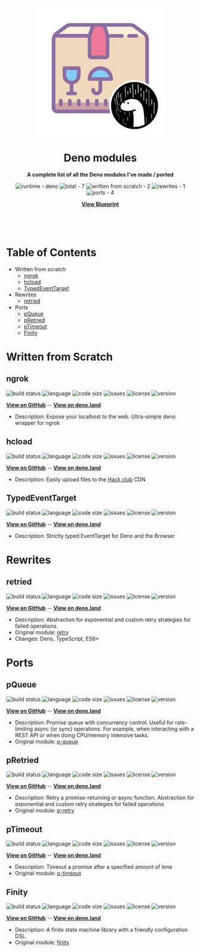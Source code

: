 <div align="center">
    <img src="assets/logo.png" width="350" height="350" alt="package with deno icon on bottom left">
    <h1>Deno modules</h1>
    <p>
        <b>A complete list of all the Deno modules I've made / ported</b>
    </p>
    <p>
        <img alt="runtime - deno" src="https://img.shields.io/badge/runtime-deno-brightgreen" >
        <img alt="total - 7" src="https://img.shields.io/badge/total-7-blue" >
        <img alt="written from scratch - 2" src="https://img.shields.io/badge/written%20from%20scratch-2-blue" >
        <img alt="rewrites - 1" src="https://img.shields.io/badge/rewrites-1-blue" >
        <img alt="ports - 4" src="https://img.shields.io/badge/ports-4-blue">
    </p>
    <p>
        <b><a href="https://github.com/KhushrajRathod/Blueprint">View Blueprint</a></b>
    </p>
    <br>
    <br>
    <br>
</div>


# Table of Contents

- Written from scratch
    - [ngrok](#ngrok)
    - [hcload](#hcload)
    - [TypedEventTarget](#TypedEventTarget)
- Rewrites
    - [retried](#retried)
- Ports
    - [pQueue](#pQueue)
    - [pRetried](#pRetried)
    - [pTimeout](#pTimeout)
    - [Finity](#Finity)

# Written from Scratch

## ngrok

<p>
<img alt="build status" src="https://img.shields.io/github/workflow/status/KhushrajRathod/ngrok/Deno?label=checks" >
<img alt="language" src="https://img.shields.io/github/languages/top/KhushrajRathod/ngrok" >
<img alt="code size" src="https://img.shields.io/github/languages/code-size/KhushrajRathod/ngrok">
<img alt="issues" src="https://img.shields.io/github/issues/KhushrajRathod/ngrok" >
<img alt="license" src="https://img.shields.io/github/license/KhushrajRathod/ngrok">
<img alt="version" src="https://img.shields.io/github/v/release/KhushrajRathod/ngrok">
</p>

<b><a href="https://github.com/KhushrajRathod/ngrok">View on GitHub</a></b> -- <b><a href="https://deno.land/x/ngrok">View on deno.land</a></b>

- Description: Expose your localhost to the web. Ultra-simple deno wrapper for ngrok

## hcload

<p>
<img alt="build status" src="https://img.shields.io/github/workflow/status/KhushrajRathod/hcload/Deno?label=checks" >
<img alt="language" src="https://img.shields.io/github/languages/top/KhushrajRathod/hcload" >
<img alt="code size" src="https://img.shields.io/github/languages/code-size/KhushrajRathod/hcload">
<img alt="issues" src="https://img.shields.io/github/issues/KhushrajRathod/hcload" >
<img alt="license" src="https://img.shields.io/github/license/KhushrajRathod/hcload">
<img alt="version" src="https://img.shields.io/github/v/release/KhushrajRathod/hcload">
</p>

<b><a href="https://github.com/KhushrajRathod/hcload">View on GitHub</a></b> -- <b><a href="https://deno.land/x/hcload">View on deno.land</a></b>

- Description: Easily upload files to the [Hack club](https://hackclub.com) CDN

## TypedEventTarget

<p>
<img alt="build status" src="https://img.shields.io/github/workflow/status/KhushrajRathod/TypedEventTarget/Deno?label=checks" >
<img alt="language" src="https://img.shields.io/github/languages/top/KhushrajRathod/TypedEventTarget" >
<img alt="code size" src="https://img.shields.io/github/languages/code-size/KhushrajRathod/TypedEventTarget">
<img alt="issues" src="https://img.shields.io/github/issues/KhushrajRathod/TypedEventTarget" >
<img alt="license" src="https://img.shields.io/github/license/KhushrajRathod/TypedEventTarget">
<img alt="version" src="https://img.shields.io/github/v/release/KhushrajRathod/TypedEventTarget">
</p>

<b><a href="https://github.com/KhushrajRathod/TypedEventTarget">View on GitHub</a></b> -- <b><a href="https://deno.land/x/typed_event_target">View on deno.land</a></b>

- Description: Strictly typed EventTarget for Deno and the Browser

# Rewrites

## retried

<p>
<img alt="build status" src="https://img.shields.io/github/workflow/status/KhushrajRathod/retried/Deno?label=checks" >
<img alt="language" src="https://img.shields.io/github/languages/top/KhushrajRathod/retried" >
<img alt="code size" src="https://img.shields.io/github/languages/code-size/KhushrajRathod/retried">
<img alt="issues" src="https://img.shields.io/github/issues/KhushrajRathod/retried" >
<img alt="license" src="https://img.shields.io/github/license/KhushrajRathod/retried">
<img alt="version" src="https://img.shields.io/github/v/release/KhushrajRathod/retried">
</p>

<b><a href="https://github.com/KhushrajRathod/retried">View on GitHub</a></b> -- <b><a href="https://deno.land/x/retried">View on deno.land</a></b>

- Description: Abstraction for exponential and custom retry strategies for failed operations. 
- Original module: [retry](https://www.npmjs.com/package/retry)
- Changes: Deno, TypeScript, ES6+

# Ports

## pQueue

<p>
<img alt="build status" src="https://img.shields.io/github/workflow/status/KhushrajRathod/pQueue/Deno?label=checks" >
<img alt="language" src="https://img.shields.io/github/languages/top/KhushrajRathod/pQueue" >
<img alt="code size" src="https://img.shields.io/github/languages/code-size/KhushrajRathod/pQueue">
<img alt="issues" src="https://img.shields.io/github/issues/KhushrajRathod/pQueue" >
<img alt="license" src="https://img.shields.io/github/license/KhushrajRathod/pQueue">
<img alt="version" src="https://img.shields.io/github/v/release/KhushrajRathod/pQueue">
</p>

<b><a href="https://github.com/KhushrajRathod/pQueue">View on GitHub</a></b> -- <b><a href="https://deno.land/x/p_queue">View on deno.land</a></b>

- Description: Promise queue with concurrency control. Useful for rate-limiting async (or sync) operations. For example, when interacting with a REST API or when doing CPU/memory intensive tasks.
- Original module: [p-queue](https://www.npmjs.com/package/p-queue)

## pRetried

<p>
<img alt="build status" src="https://img.shields.io/github/workflow/status/KhushrajRathod/pRetried/Deno?label=checks" >
<img alt="language" src="https://img.shields.io/github/languages/top/KhushrajRathod/pRetried" >
<img alt="code size" src="https://img.shields.io/github/languages/code-size/KhushrajRathod/pRetried">
<img alt="issues" src="https://img.shields.io/github/issues/KhushrajRathod/pRetried" >
<img alt="license" src="https://img.shields.io/github/license/KhushrajRathod/pRetried">
<img alt="version" src="https://img.shields.io/github/v/release/KhushrajRathod/pRetried">
</p>

<b><a href="https://github.com/KhushrajRathod/pRetried">View on GitHub</a></b> -- <b><a href="https://deno.land/x/p_retried">View on deno.land</a></b>

- Description: Retry a promise-returning or async function. Abstraction for exponential and custom retry strategies for failed operations
- Original module: [p-retry](https://www.npmjs.com/package/p-retry)

## pTimeout

<p>
<img alt="build status" src="https://img.shields.io/github/workflow/status/KhushrajRathod/pTimeout/Deno?label=checks" >
<img alt="language" src="https://img.shields.io/github/languages/top/KhushrajRathod/pTimeout" >
<img alt="code size" src="https://img.shields.io/github/languages/code-size/KhushrajRathod/pTimeout">
<img alt="issues" src="https://img.shields.io/github/issues/KhushrajRathod/pTimeout" >
<img alt="license" src="https://img.shields.io/github/license/KhushrajRathod/pTimeout">
<img alt="version" src="https://img.shields.io/github/v/release/KhushrajRathod/pTimeout">
</p>

<b><a href="https://github.com/KhushrajRathod/pTimeout">View on GitHub</a></b> -- <b><a href="https://deno.land/x/p_timeout">View on deno.land</a></b>

- Description: Timeout a promise after a specified amount of time
- Original module: [p-timeout](https://www.npmjs.com/package/p-timeout)

## Finity

<p>
<img alt="build status" src="https://img.shields.io/github/workflow/status/KhushrajRathod/finity/Deno?label=checks" >
<img alt="language" src="https://img.shields.io/github/languages/top/KhushrajRathod/Finity" >
<img alt="code size" src="https://img.shields.io/github/languages/code-size/KhushrajRathod/Finity">
<img alt="issues" src="https://img.shields.io/github/issues/KhushrajRathod/Finity" >
<img alt="license" src="https://img.shields.io/github/license/KhushrajRathod/Finity">
<img alt="version" src="https://img.shields.io/github/v/release/KhushrajRathod/Finity">
</p>

<b><a href="https://github.com/KhushrajRathod/Finity">View on GitHub</a></b> -- <b><a href="https://deno.land/x/finity">View on deno.land</a></b>

- Description: A finite state machine library with a friendly configuration DSL.
- Original module: [finity](https://www.npmjs.com/package/finity)
